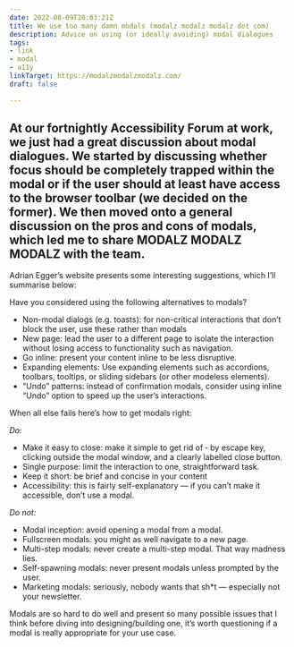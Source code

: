 ```yaml
---
date: 2022-08-09T20:03:21Z
title: We use too many damn modals (modalz modalz modalz dot com)
description: Advice on using (or ideally avoiding) modal dialogues
tags:
- link
- modal
- a11y
linkTarget: https://modalzmodalzmodalz.com/
draft: false

---
```

At our fortnightly Accessibility Forum at work, we just had a great discussion about modal dialogues. We started by discussing whether focus should be completely trapped within the modal or if the user should at least have access to the browser toolbar (we decided on the former). We then moved onto a general discussion on the pros and cons of modals, which led me to share MODALZ MODALZ MODALZ with the team.
---

Adrian Egger’s website presents some interesting suggestions, which I’ll summarise below:

Have you considered using the following alternatives to modals?

* Non-modal dialogs (e.g. toasts): for non-critical interactions that don’t block the user, use these rather than modals
* New page: lead the user to a different page to isolate the interaction without losing access to functionality such as navigation.
* Go inline: present your content inline to be less disruptive.
* Expanding elements: Use expanding elements such as accordions, toolbars, tooltips, or sliding sidebars (or other modeless elements).
* “Undo” patterns: instead of confirmation modals, consider using inline “Undo” option to speed up the user’s interactions.

When all else fails here’s how to get modals right:

_Do:_

* Make it easy to close: make it simple to get rid of ‐ by escape key, clicking outside the modal window, and a clearly labelled close button.
* Single purpose: limit the interaction to one, straightforward task.
* Keep it short: be brief and concise in your content
* Accessibility: this is fairly self-explanatory — if you can’t make it accessible, don’t use a modal.

_Do not:_

* Modal inception: avoid opening a modal from a modal.
* Fullscreen modals: you might as well navigate to a new page.
* Multi-step modals: never create a multi-step modal. That way madness lies.
* Self-spawning modals: never present modals unless prompted by the user.
* Marketing modals: seriously, nobody wants that sh*t — especially not your newsletter.

Modals are so hard to do well and present so many possible issues that I think before diving into designing/building one, it’s worth questioning if a modal is really appropriate for your use case.